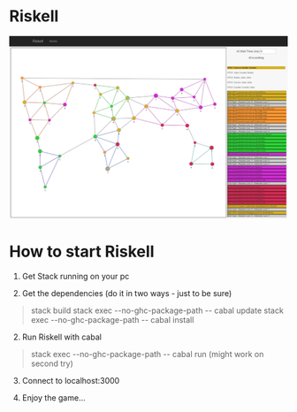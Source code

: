 # Riskell
![Screenshot](/screenshot.png?raw=true "Screenshot")

# How to start Riskell #

1) Get Stack running on your pc

2) Get the dependencies (do it in two ways - just to be sure)
> stack build
> stack exec --no-ghc-package-path -- cabal update
> stack exec --no-ghc-package-path -- cabal install

2) Run Riskell with cabal
> stack exec --no-ghc-package-path -- cabal run (might work on second try)

3) Connect to localhost:3000

4) Enjoy the game...

